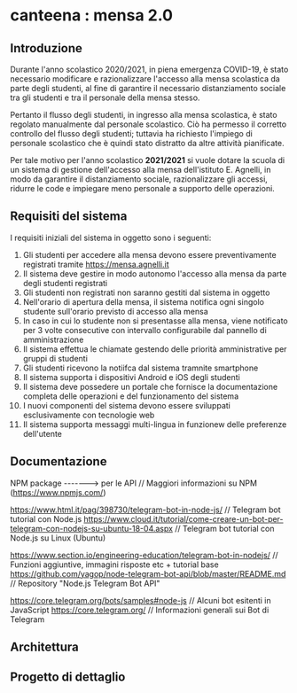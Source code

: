# canteena : mensa 2.0

## Introduzione
Durante l'anno scolastico 2020/2021, in piena emergenza COVID-19, è stato necessario modificare e razionalizzare l'accesso alla mensa scolastica da parte degli studenti, al fine di garantire il necessario distanziamento sociale tra gli studenti e tra il personale della mensa stesso.

Pertanto il flusso degli studenti, in ingresso alla mensa scolastica, è stato regolato manualmente dal personale scolastico. Ciò ha permesso il corretto controllo del flusso degli studenti; tuttavia ha richiesto l'impiego di personale scolastico che è quindi stato distratto da altre attività pianificate.
 
Per tale motivo per l'anno scolastico **2021/2021** si vuole dotare la scuola di un sistema di gestione dell'accesso alla mensa dell'istituto E. Agnelli, in modo da garantire il distanziamento sociale, razionalizzare gli accessi, ridurre le code e impiegare meno personale a supporto delle operazioni.

## Requisiti del sistema

I requisiti iniziali del sistema in oggetto sono i seguenti:

1. Gli studenti per accedere alla mensa devono essere preventivamente registrati tramite https://mensa.agnelli.it
2. Il sistema deve gestire in modo autonomo l'accesso alla mensa da parte degli studenti registrati
3. Gli studenti non registrati non saranno gestiti dal sistema in oggetto
4. Nell'orario di apertura della mensa, il sistema notifica ogni singolo studente sull'orario previsto di accesso alla mensa
5. In caso in cui lo studente non si presentasse alla mensa, viene notificato per 3 volte consecutive con intervallo configurabile dal pannello di amministrazione
6. Il sistema effettua le chiamate gestendo delle priorità amministrative per gruppi di studenti
7. Gli studenti ricevono la notiifca dal sistema tramnite smartphone
8. Il sistema supporta i dispositivi Android e iOS degli studenti
9. Il sistema deve possedere un portale che fornisce la documentazione completa delle operazioni e del funzionamento del sistema
10. I nuovi componenti del sistema devono essere sviluppati esclusivamente con tecnologie web
11. Il sistema supporta messaggi multi-lingua in funzionew delle preferenze dell'utente

## Documentazione


NPM package -------> per le API                                            // Maggiori informazioni su NPM (https://www.npmjs.com/)

https://www.html.it/pag/398730/telegram-bot-in-node-js/                                                // Telegram bot tutorial con Node.js
https://www.cloud.it/tutorial/come-creare-un-bot-per-telegram-con-nodejs-su-ubuntu-18-04.aspx          // Telegram bot tutorial con Node.js su Linux (Ubuntu)

https://www.section.io/engineering-education/telegram-bot-in-nodejs/       // Funzioni aggiuntive, immagini risposte etc + tutorial base 
https://github.com/yagop/node-telegram-bot-api/blob/master/README.md       // Repository "Node.js Telegram Bot API"

https://core.telegram.org/bots/samples#node-js                             // Alcuni bot esitenti in JavaScript 
https://core.telegram.org/                                                 // Informazioni generali sui Bot di Telegram

## Architettura


## Progetto di dettaglio
